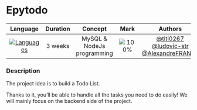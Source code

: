 # Epytodo

|                                   Language                                    | Duration |          Concept           |                 Mark                  |                                                                         Authors                                                                          |
| :---------------------------------------------------------------------------: | :------: | :------------------------: | :-----------------------------------: | :------------------------------------------------------------------------------------------------------------------------------------------------------: |
| [![Languages](https://skillicons.dev/icons?i=nodejs)](https://nodejs.org/en/) | 3 weeks  | MySQL & NodeJs programming | ![100%](https://progress-bar.dev/100) | [@titi0267](https://github.com/titi0267) <br> [@ludovic-str](https://github.com/ludovic-str) <br> [@AlexandreFRANTZ](https://github.com/AlexandreFRANTZ) |

### Description

The project idea is to build a Todo List.

Thanks to it, you’ll be able to handle all the tasks you need to do easily! We will mainly focus on the backend side of the project.
